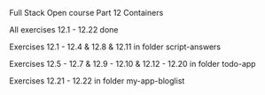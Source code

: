 Full Stack Open course
Part 12 Containers

All exercises 12.1 - 12.22 done

Exercises 12.1 - 12.4 & 12.8 & 12.11 in folder script-answers

Exercises 12.5 - 12.7 & 12.9 - 12.10 & 12.12 - 12.20 in folder todo-app

Exercises 12.21 - 12.22 in folder my-app-bloglist